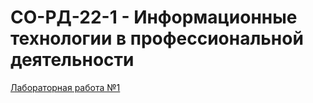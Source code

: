 # СО-РД-22-1 - Информационные технологии в профессиональной деятельности

[Лабораторная работа №1](lab1/lab1.md)
